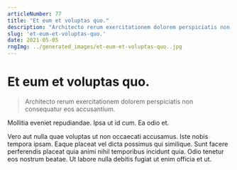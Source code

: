 ```yaml
---
articleNumber: 77
title: "Et eum et voluptas quo."
description: "Architecto rerum exercitationem dolorem perspiciatis non consequatur eos accusantium."
slug: 'et-eum-et-voluptas-quo.'
date: 2021-05-05
rngImg: ../generated_images/et-eum-et-voluptas-quo..jpg
---
```


# Et eum et voluptas quo.

> Architecto rerum exercitationem dolorem perspiciatis non consequatur eos accusantium.

Mollitia eveniet repudiandae. Ipsa ut id cum. Ea odio et.
 Vero aut nulla quae voluptas ut non occaecati accusamus. Iste nobis tempora ipsam. Eaque placeat vel dicta possimus qui similique. Sunt facere perferendis placeat quia animi nihil temporibus incidunt quia. Odio tenetur eos nostrum beatae. Ut labore nulla debitis fugiat ut enim officia et ut.
